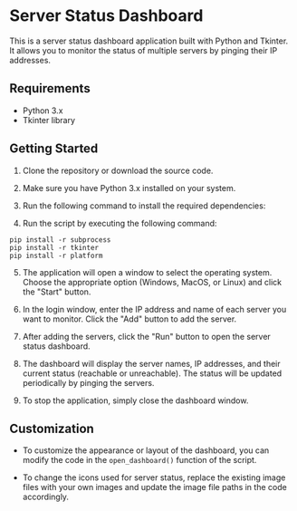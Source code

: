 # Server Status Dashboard

This is a server status dashboard application built with Python and Tkinter. It allows you to monitor the status of multiple servers by pinging their IP addresses.

## Requirements

- Python 3.x
- Tkinter library

## Getting Started

1. Clone the repository or download the source code.
2. Make sure you have Python 3.x installed on your system.
3. Run the following command to install the required dependencies:


4. Run the script by executing the following command:

```
pip install -r subprocess
pip install -r tkinter
pip install -r platform
```

5. The application will open a window to select the operating system. Choose the appropriate option (Windows, MacOS, or Linux) and click the "Start" button.

6. In the login window, enter the IP address and name of each server you want to monitor. Click the "Add" button to add the server.

7. After adding the servers, click the "Run" button to open the server status dashboard.

8. The dashboard will display the server names, IP addresses, and their current status (reachable or unreachable). The status will be updated periodically by pinging the servers.

9. To stop the application, simply close the dashboard window.

## Customization

- To customize the appearance or layout of the dashboard, you can modify the code in the `open_dashboard()` function of the script.

- To change the icons used for server status, replace the existing image files with your own images and update the image file paths in the code accordingly.
